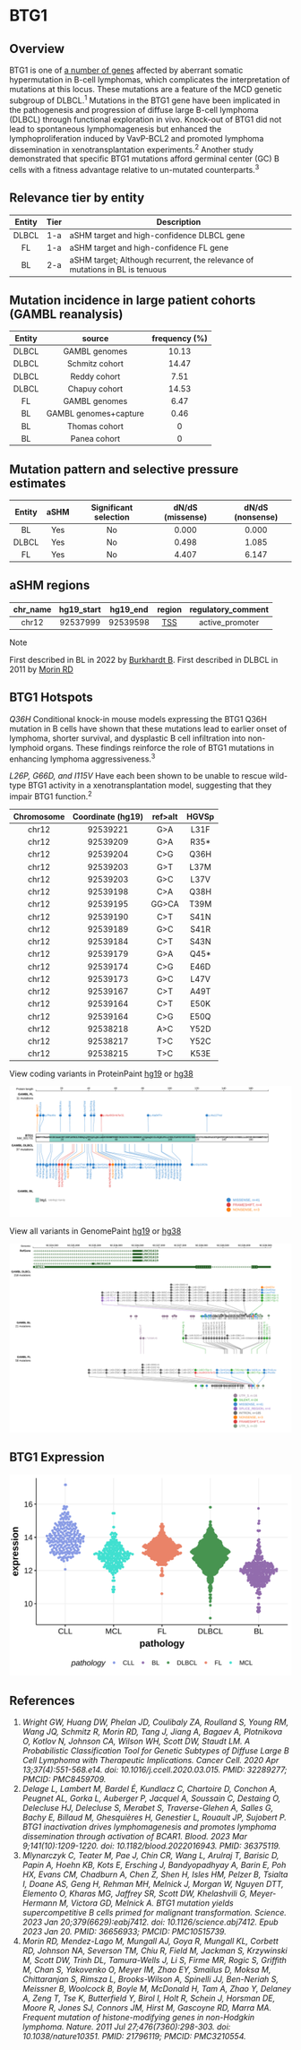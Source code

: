 # BTG1
## Overview
BTG1 is one of [a number of genes](https://github.com/morinlab/LLMPP/wiki/ashm) affected by aberrant somatic hypermutation in B-cell lymphomas, which complicates the interpretation of mutations at this locus. These mutations are a feature of the MCD genetic subgroup of DLBCL.<sup>1</sup>  Mutations in the BTG1 gene have been implicated in the pathogenesis and progression of diffuse large B-cell lymphoma (DLBCL) through functional exploration in vivo. Knock-out of BTG1 did not lead to spontaneous lymphomagenesis but enhanced the lymphoproliferation induced by VavP-BCL2 and promoted lymphoma dissemination in xenotransplantation experiments.<sup>2</sup>  Another study demonstrated that specific BTG1 mutations afford germinal center (GC) B cells with a fitness advantage relative to un-mutated counterparts.<sup>3</sup> 

## Relevance tier by entity

|Entity|Tier|Description                           |
|:------:|:----:|--------------------------------------|
|DLBCL |1-a | aSHM target and high-confidence DLBCL gene            |
|FL    |1-a | aSHM target and high-confidence FL gene               |
|BL    |2-a | aSHM target; Although recurrent, the relevance of mutations in BL is tenuous |

## Mutation incidence in large patient cohorts (GAMBL reanalysis)

|Entity|source               |frequency (%)|
|:------:|:---------------------:|:-------------:|
|DLBCL |GAMBL genomes        |10.13        |
|DLBCL |Schmitz cohort       |14.47        |
|DLBCL |Reddy cohort         | 7.51        |
|DLBCL |Chapuy cohort        |14.53        |
|FL    |GAMBL genomes        | 6.47        |
|BL    |GAMBL genomes+capture| 0.46        |
|BL    |Thomas cohort        |   0        |
|BL    |Panea cohort         |   0        |

## Mutation pattern and selective pressure estimates

|Entity|aSHM|Significant selection|dN/dS (missense)|dN/dS (nonsense)|
|:------:|:----:|:---------------------:|:----------------:|:----------------:|
|BL    |Yes |No                   |0.000           |0.000           |
|DLBCL |Yes |No                   |0.498           |1.085           |
|FL    |Yes |No                   |4.407           |6.147           |

## aSHM regions

|chr_name|hg19_start|hg19_end|region                                                                                    |regulatory_comment|
|:--------:|:----------:|:--------:|:------------------------------------------------------------------------------------------:|:------------------:|
|chr12   |92537999  |92539598|[TSS](https://genome.ucsc.edu/s/rdmorin/GAMBL%20hg19?position=chr12%3A92537999%2D92539598)|active_promoter   |

> [!NOTE]
> First described in BL in 2022 by [Burkhardt B](https://pubmed.ncbi.nlm.nih.gov/35794096). First described in DLBCL in 2011 by [Morin RD](https://pubmed.ncbi.nlm.nih.gov/21796119)


 ## BTG1 Hotspots

*Q36H* Conditional knock-in mouse models expressing the BTG1 Q36H mutation in B cells have shown that these mutations lead to earlier onset of lymphoma, shorter survival, and dysplastic B cell infiltration into non-lymphoid organs. These findings reinforce the role of BTG1 mutations in enhancing lymphoma aggressiveness.<sup>3</sup>

*L26P, G66D, and I115V* Have each been shown to be unable to rescue wild-type BTG1 activity in a xenotransplantation model, suggesting that they impair BTG1 function.<sup>2</sup>

| Chromosome |Coordinate (hg19) | ref>alt | HGVSp | 
 | :---:| :---: | :--: | :---: |
| chr12 | 92539221 | G>A | L31F |
| chr12 | 92539209 | G>A | R35* |
| chr12 | 92539204 | C>G | Q36H |
| chr12 | 92539203 | G>T | L37M |
| chr12 | 92539203 | G>C | L37V |
| chr12 | 92539198 | C>A | Q38H |
| chr12 | 92539195 | GG>CA | T39M |
| chr12 | 92539190 | C>T | S41N |
| chr12 | 92539189 | G>C | S41R |
| chr12 | 92539184 | C>T | S43N |
| chr12 | 92539179 | G>A | Q45* |
| chr12 | 92539174 | C>G | E46D |
| chr12 | 92539173 | G>C | L47V |
| chr12 | 92539167 | C>T | A49T |
| chr12 | 92539164 | C>T | E50K |
| chr12 | 92539164 | C>G | E50Q |
| chr12 | 92538218 | A>C | Y52D |
| chr12 | 92538217 | T>C | Y52C |
| chr12 | 92538215 | T>C | K53E |

View coding variants in ProteinPaint [hg19](https://morinlab.github.io/LLMPP/GAMBL/BTG1_protein.html)  or [hg38](https://morinlab.github.io/LLMPP/GAMBL/BTG1_protein_hg38.html)

![image](images/proteinpaint/BTG1_NM_001731.svg)

View all variants in GenomePaint [hg19](https://morinlab.github.io/LLMPP/GAMBL/BTG1.html)  or [hg38](https://morinlab.github.io/LLMPP/GAMBL/BTG1_hg38.html)

![image](images/proteinpaint/BTG1.svg)

## BTG1 Expression
![image](images/gene_expression/BTG1_by_pathology.svg)

## References
1. *Wright GW, Huang DW, Phelan JD, Coulibaly ZA, Roulland S, Young RM, Wang JQ, Schmitz R, Morin RD, Tang J, Jiang A, Bagaev A, Plotnikova O, Kotlov N, Johnson CA, Wilson WH, Scott DW, Staudt LM. A Probabilistic Classification Tool for Genetic Subtypes of Diffuse Large B Cell Lymphoma with Therapeutic Implications. Cancer Cell. 2020 Apr 13;37(4):551-568.e14. doi: 10.1016/j.ccell.2020.03.015. PMID: 32289277; PMCID: PMC8459709.*
2. *Delage L, Lambert M, Bardel É, Kundlacz C, Chartoire D, Conchon A, Peugnet AL, Gorka L, Auberger P, Jacquel A, Soussain C, Destaing O, Delecluse HJ, Delecluse S, Merabet S, Traverse-Glehen A, Salles G, Bachy E, Billaud M, Ghesquières H, Genestier L, Rouault JP, Sujobert P. BTG1 inactivation drives lymphomagenesis and promotes lymphoma dissemination through activation of BCAR1. Blood. 2023 Mar 9;141(10):1209-1220. doi: 10.1182/blood.2022016943. PMID: 36375119.*
3. *Mlynarczyk C, Teater M, Pae J, Chin CR, Wang L, Arulraj T, Barisic D, Papin A, Hoehn KB, Kots E, Ersching J, Bandyopadhyay A, Barin E, Poh HX, Evans CM, Chadburn A, Chen Z, Shen H, Isles HM, Pelzer B, Tsialta I, Doane AS, Geng H, Rehman MH, Melnick J, Morgan W, Nguyen DTT, Elemento O, Kharas MG, Jaffrey SR, Scott DW, Khelashvili G, Meyer-Hermann M, Victora GD, Melnick A. BTG1 mutation yields supercompetitive B cells primed for malignant transformation. Science. 2023 Jan 20;379(6629):eabj7412. doi: 10.1126/science.abj7412. Epub 2023 Jan 20. PMID: 36656933; PMCID: PMC10515739.*
4. *Morin RD, Mendez-Lago M, Mungall AJ, Goya R, Mungall KL, Corbett RD, Johnson NA, Severson TM, Chiu R, Field M, Jackman S, Krzywinski M, Scott DW, Trinh DL, Tamura-Wells J, Li S, Firme MR, Rogic S, Griffith M, Chan S, Yakovenko O, Meyer IM, Zhao EY, Smailus D, Moksa M, Chittaranjan S, Rimsza L, Brooks-Wilson A, Spinelli JJ, Ben-Neriah S, Meissner B, Woolcock B, Boyle M, McDonald H, Tam A, Zhao Y, Delaney A, Zeng T, Tse K, Butterfield Y, Birol I, Holt R, Schein J, Horsman DE, Moore R, Jones SJ, Connors JM, Hirst M, Gascoyne RD, Marra MA. Frequent mutation of histone-modifying genes in non-Hodgkin lymphoma. Nature. 2011 Jul 27;476(7360):298-303. doi: 10.1038/nature10351. PMID: 21796119; PMCID: PMC3210554.*
<!-- ORIGIN: morinFrequentMutationHistonemodifying2011 -->
